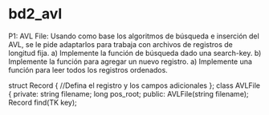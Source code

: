 # bd2_avl

P1: AVL File: Usando como base los algoritmos de búsqueda e inserción del AVL, se le pide adaptarlos
para trabaja con archivos de registros de longitud fija.
a) Implemente la función de búsqueda dado una search-key.
b) Implemente la función para agregar un nuevo registro.
a) Implemente una función para leer todos los registros ordenados.

struct Record
{
//Defina el registro y los campos adicionales
};
class AVLFile
{
private:
    string filename;
    long pos_root;
public:
    AVLFile(string filename);
    Record find(TK key);
